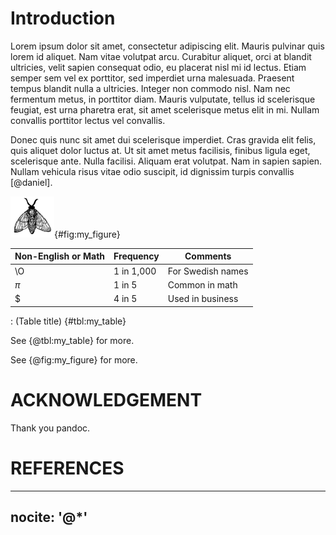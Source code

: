 # Introduction
Lorem ipsum dolor sit amet, consectetur adipiscing elit. Mauris pulvinar
quis lorem id aliquet. Nam vitae volutpat arcu. Curabitur aliquet, orci
at blandit ultricies, velit sapien consequat odio, eu placerat nisl mi
id lectus. Etiam semper sem vel ex porttitor, sed imperdiet urna
malesuada. Praesent tempus blandit nulla a ultricies. Integer non
commodo nisl. Nam nec fermentum metus, in porttitor diam. Mauris
vulputate, tellus id scelerisque feugiat, est urna pharetra erat, sit
amet scelerisque metus elit in mi. Nullam convallis porttitor lectus vel
convallis.

Donec quis nunc sit amet dui scelerisque imperdiet. Cras gravida elit
felis, quis aliquet dolor luctus at. Ut sit amet metus facilisis,
finibus ligula eget, scelerisque ante. Nulla facilisi. Aliquam erat
volutpat. Nam in sapien sapien. Nullam vehicula risus vitae odio
suscipit, id dignissim turpis convallis [@daniel].

![This is the caption](contents/images/fly.png){#fig:my_figure}

Non-English or Math|Frequency |Comments
-------------------|----------|-----------------
\O                 |1 in 1,000|For Swedish names
$\pi$              |1 in 5    |Common in math
\$                 |4 in 5    |Used in business

: (Table title) {#tbl:my_table}


See {@tbl:my_table} for more.

See {@fig:my_figure} for more.

# ACKNOWLEDGEMENT

Thank you pandoc.

# REFERENCES

---
nocite: '@*'
---
